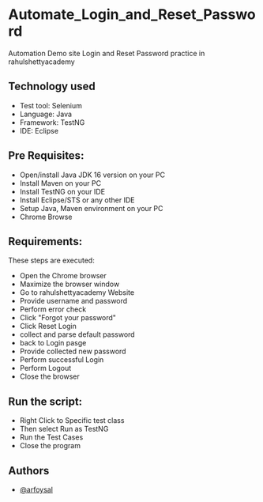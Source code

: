 
# Automate_Login_and_Reset_Password
Automation Demo site Login and Reset Password practice in rahulshettyacademy

## Technology used
  
- Test tool:  Selenium  
- Language: Java  
- Framework: TestNG
- IDE: Eclipse  
  
## Pre Requisites:
  
- Open/install Java JDK 16 version on your PC  
- Install Maven on your PC  
- Install TestNG on your IDE  
- Install Eclipse/STS or any other IDE  
- Setup Java, Maven environment on your PC  
- Chrome Browse  

## Requirements:
  
These steps are executed:

- Open the Chrome browser
- Maximize the browser window
- Go to rahulshettyacademy Website
- Provide username and password 
- Perform error check 
- Click "Forgot your password" 
- Click Reset Login 
- collect and parse default password
- back to Login pasge
- Provide collected new password
- Perform successful Login
- Perform Logout 
- Close the browser

## Run the script:
- Right Click to Specific test class
- Then select Run as TestNG
- Run the Test Cases
- Close the program


## Authors

- [@arfoysal](https://www.github.com/arfoysal)

